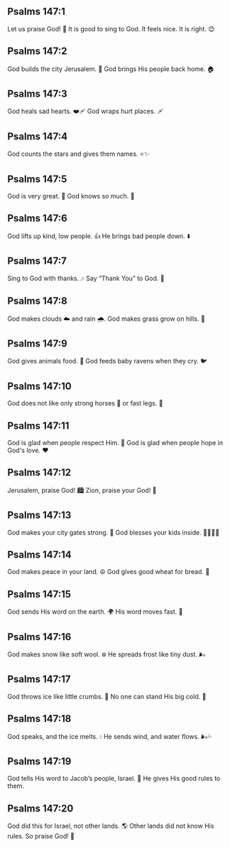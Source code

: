 ## Psalms 147:1
Let us praise God! 🎵 It is good to sing to God. It feels nice. It is right. 😊
## Psalms 147:2
God builds the city Jerusalem. 🧱 God brings His people back home. 🏠
## Psalms 147:3
God heals sad hearts. ❤️‍🩹 God wraps hurt places. 🩹
## Psalms 147:4
God counts the stars and gives them names. ⭐️✨
## Psalms 147:5
God is very great. 💪 God knows so much. 🧠
## Psalms 147:6
God lifts up kind, low people. 👍 He brings bad people down. ⬇️
## Psalms 147:7
Sing to God with thanks. 🎶 Say “Thank You” to God. 🙏
## Psalms 147:8
God makes clouds ☁️ and rain 🌧️. God makes grass grow on hills. 🌿
## Psalms 147:9
God gives animals food. 🐄 God feeds baby ravens when they cry. 🐦
## Psalms 147:10
God does not like only strong horses 🐎 or fast legs. 🏃
## Psalms 147:11
God is glad when people respect Him. 🙏 God is glad when people hope in God's love. ❤️
## Psalms 147:12
Jerusalem, praise God! 🏙️ Zion, praise your God! 🙌
## Psalms 147:13
God makes your city gates strong. 🚪 God blesses your kids inside. 👨‍👩‍👧‍👦
## Psalms 147:14
God makes peace in your land. ☮️ God gives good wheat for bread. 🍞
## Psalms 147:15
God sends His word on the earth. 🌍 His word moves fast. 💨
## Psalms 147:16
God makes snow like soft wool. ❄️ He spreads frost like tiny dust. 🌬️
## Psalms 147:17
God throws ice like little crumbs. 🧊 No one can stand His big cold. 🥶
## Psalms 147:18
God speaks, and the ice melts. 💧 He sends wind, and water flows. 🌬️💦
## Psalms 147:19
God tells His word to Jacob’s people, Israel. 📖 He gives His good rules to them.
## Psalms 147:20
God did this for Israel, not other lands. 🌎 Other lands did not know His rules. So praise God! 🙌
